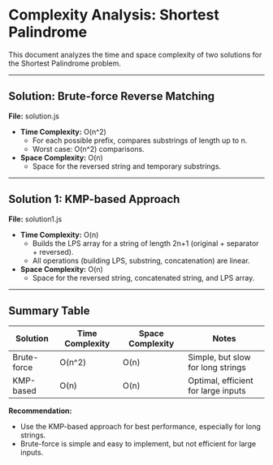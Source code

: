 # Complexity Analysis: Shortest Palindrome

This document analyzes the time and space complexity of two solutions for the Shortest Palindrome problem.

---

## Solution: Brute-force Reverse Matching
**File:** solution.js

- **Time Complexity:** O(n^2)
  - For each possible prefix, compares substrings of length up to n.
  - Worst case: O(n^2) comparisons.
- **Space Complexity:** O(n)
  - Space for the reversed string and temporary substrings.

---

## Solution 1: KMP-based Approach
**File:** solution1.js

- **Time Complexity:** O(n)
  - Builds the LPS array for a string of length 2n+1 (original + separator + reversed).
  - All operations (building LPS, substring, concatenation) are linear.
- **Space Complexity:** O(n)
  - Space for the reversed string, concatenated string, and LPS array.

---

## Summary Table

| Solution                | Time Complexity | Space Complexity | Notes                                 |
|-------------------------|----------------|------------------|---------------------------------------|
| Brute-force             | O(n^2)         | O(n)             | Simple, but slow for long strings     |
| KMP-based               | O(n)           | O(n)             | Optimal, efficient for large inputs   |

**Recommendation:**
- Use the KMP-based approach for best performance, especially for long strings.
- Brute-force is simple and easy to implement, but not efficient for large inputs.
